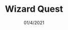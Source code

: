 ---
title: Wizard Quest
description: Final project for Harvard CS50 computer science course
date: 01/4/2021
coverImage: /wizard-grenade/wizard-grenade-cover.webp
projectId: programming
published: false
technologies: [ Lua ]
---